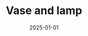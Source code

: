 ---
title: 'Vase and lamp'
date: '2025-01-01'
image: 'https://cdn.diblasio.social/static/photos/2025/20250101_180919.jpg'
alt_text: "A lamp and vase on a shelf with records and a framed photo against a yellow wall."
tags:
  - "#Photography"
  - "#InteriorDesign"
  - "#HomeDecor"
  - "#Lamp"
  - "#MoodLighting"
  - "#Fujifilm"
  - "#XSeries"
  - "#Aesthetic"
  - "#StillLife"
  - "#WarmVibes"
  - "#FujiFilmXT20"
description: ''
created_date: '2025-01-01'
location: "Huizen, Netherlands"
exif_data: "FUJIFILM X-T20 XF27mmF2.8 (1/125 | f/2.8 | ISO 1250)"
draft: false
---